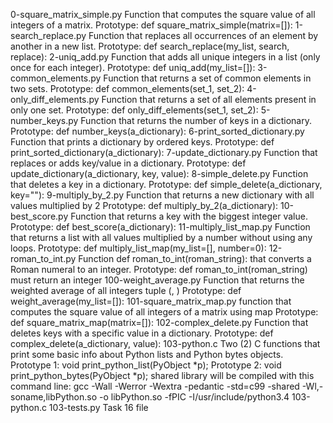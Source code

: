 0-square_matrix_simple.py	Function that computes the square value of all integers of a matrix. Prototype: def square_matrix_simple(matrix=[]):
1-search_replace.py	Function that replaces all occurrences of an element by another in a new list. Prototype: def search_replace(my_list, search, replace):
2-uniq_add.py	Function that adds all unique integers in a list (only once for each integer). Prototype: def uniq_add(my_list=[]):
3-common_elements.py	Function that returns a set of common elements in two sets. Prototype: def common_elements(set_1, set_2):
4-only_diff_elements.py	Function that returns a set of all elements present in only one set. Prototype: def only_diff_elements(set_1, set_2):
5-number_keys.py	Function that returns the number of keys in a dictionary. Prototype: def number_keys(a_dictionary):
6-print_sorted_dictionary.py	Function that prints a dictionary by ordered keys. Prototype: def print_sorted_dictionary(a_dictionary):
7-update_dictionary.py	Function that replaces or adds key/value in a dictionary. Prototype: def update_dictionary(a_dictionary, key, value):
8-simple_delete.py	Function that deletes a key in a dictionary. Prototype: def simple_delete(a_dictionary, key=""):
9-multiply_by_2.py	Function that returns a new dictionary with all values multiplied by 2 Prototype: def multiply_by_2(a_dictionary):
10-best_score.py	Function that returns a key with the biggest integer value. Prototype: def best_score(a_dictionary):
11-multiply_list_map.py	Function that returns a list with all values multiplied by a number without using any loops. Prototype: def multiply_list_map(my_list=[], number=0):
12-roman_to_int.py	Function def roman_to_int(roman_string): that converts a Roman numeral to an integer. Prototype: def roman_to_int(roman_string) must return an integer
100-weight_average.py	Function that returns the weighted average of all integers tuple (, ) Prototype: def weight_average(my_list=[]):
101-square_matrix_map.py	function that computes the square value of all integers of a matrix using map Prototype: def square_matrix_map(matrix=[]):
102-complex_delete.py	Function that deletes keys with a specific value in a dictionary. Prototype: def complex_delete(a_dictionary, value):
103-python.c	Two (2) C functions that print some basic info about Python lists and Python bytes objects. Prototype 1: void print_python_list(PyObject *p); Prototype 2: void print_python_bytes(PyObject *p); shared library will be compiled with this command line: gcc -Wall -Werror -Wextra -pedantic -std=c99 -shared -Wl,-soname,libPython.so -o libPython.so -fPIC -I/usr/include/python3.4 103-python.c
103-tests.py	Task 16 file
